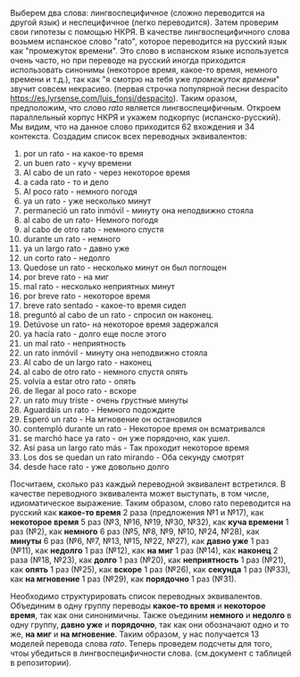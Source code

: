 Выберем два слова: лингвоспецифичное (сложно переводится на другой язык) и неспецифичное (легко переводится). Затем проверим свои гипотезы с помощью НКРЯ. 
В качестве лингвоспецифичного слова возьмем испанское слово "rato", которое переводится на русский язык как "промежуток времени". Это слово в испанском языке используется очень часто, но при переводе на русский иногда приходится использовать синонимы (некоторое время, какое-то время, немного времени и т.д.), так как "я смотрю на тебя уже *промежуток времени*" звучит совсем некрасиво. (первая строчка популярной песни despacito <https://es.lyrsense.com/luis_fonsi/despacito>). Таким оразом, предположим, что слово *rato* является лингвоспецифичным. 
Откроем параллельный корпус НКРЯ и укажем подкорпус (испанско-русский). Мы видим, что на данное слово приходится 62 вхождения и 34 контекста. 
Создадим список всех переводных эквивалентов:
1) por un rato - на какое-то время
2) un buen rato - кучу времени
3) Al cabo de un rato - через некоторое время
4) a cada rato - то и дело
5) Al poco rato - немного погодя
6) ya un rato - уже несколько минут
7) permaneció un rato inmóvil - минуту она неподвижно стояла
8) al cabo de un rato- Немного погодя
9) al cabo de otro rato - немного спустя
10) durante un rato - немного
11) ya un largo rato - давно уже
12) un corto rato - недолго
13) Quedose un rato - несколько минут он был поглощен
14) por breve rato - на миг
15) mal rato - несколько неприятных минут
16) por breve rato - некоторое время
17) breve rato sentado - какое-то время сидел
18) preguntó al cabo de un rato - спросил он наконец.
19) Detúvose un rato- на некоторое время задержался
20) ya hacía rato - долго еще после этого
21) un mal rato - неприятность
22) un rato inmóvil - минуту она неподвижно стояла
23) Al cabo de un largo rato - наконец
24) al cabo de otro rato - немного спустя опять
25) volvía a estar otro rato - опять
26) de llegar al poco rato - вскоре
27) un rato muy triste  - очень грустные минуты
28) Aguardáis un rato - Немного подождите 
29) Esperó un rato - На мгновение он остановился
30) contempló durante un rato - Некоторое время он всматривался
31) se marchó hace ya rato - он уже порядочно, как ушел.
32) Así pasa un largo rato más - Так проходит некоторое время
33) Los dos se quedan un rato mirando - Оба секунду смотрят
34) desde hace rato - уже довольно долго

Посчитаем, сколько раз каждый переводной эквивалент встретился. В качестве переводного эквивалента может выступать, в том числе, идиоматическое выражение. 
Таким образом, слово rato переводится на русский как **какое-то время** 2 раза (предложения №1 и №17), как **некоторое время** 5 раз (№3, №16, №19, №30, №32), как **куча времени** 1 раз (№2), как **немного** 6 раз (№5, №8, №9, №10, №24, №28), как **минуты** 6 раз (№6, №7, №13, №15, №22, №27), как **давно уже** 1 раз (№11), как **недолго** 1 раз (№12), как **на миг** 1 раз (№14), как **наконец** 2 раза (№18, №23), как **долго** 1 раз (№20), как **неприятность** 1 раз (№21), как **опять** 1 раз (№25), как **вскоре** 1 раз (№26), как **секунда** 1 раз (№33), как **на мгновение** 1 раз (№29), как **порядочно** 1 раз (№31).

Необходимо структурировать список переводных эквивалентов. Объединим в одну группу переводы **какое-то время** и **некоторое время**, так как они синонимичны. Также оъединим **немного** и **недолго** в одну группу, **давно уже** и **порядочно**, так как они обозначают одно и то же, **на миг** и **на мгновение**.
Таким образом, у нас получается 13 моделей перевода слова *rato*.
Теперь проведем подсчеты для того, чтоы убедиться в лингвоспецифичности слова. (см.документ с таблицей в репозитории).
